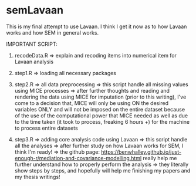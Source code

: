 # semLavaan
This is my final attempt to use Lavaan. I think I get it now as to how Lavaan works and how SEM in general works.

IMPORTANT SCRIPT:

1. recodeData.R 
=> explain and recoding items into numerical item for Lavaan analysis

2. step1.R
=> loading all necessary packages 

3. step2.R
=> all data preprocessing
=> this script handle all missing values using MICE processes
=> after further thoughts and reading and rendering the data using MICE for imputation (prior to this writing), I've come to a decision that, MICE will only be using ON the desired variables ONLY and will not be imposed on the entire dataset because of the use of the computational power that MICE needed as well as due to the time taken (it took to process, freaking 6 hours +) for the machine to process entire datasets

4. step3.R
=> adding core analysis code using Lavaan
=> this script handle all the analyses
=> after further study on how Lavaan works for SEM, I think I'm ready!
=> the github page: https://benwhalley.github.io/just-enough-r/mediation-and-covariance-modelling.html really help me further understand how to properly perform the analysis
=> they literally show steps by steps, and hopefully will help me finishing my papers and my thesis writings!
